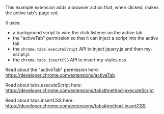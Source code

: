 This example extension adds a browser action that, when clicked, makes the
active tab's page red.

It uses:
  * a background script to wire the click listener on the active tab
  * the "activeTab" permission so that it can inject a script into the active
    tab
  * the `chrome.tabs.executeScript` API to inject jquery.js and then
    my-script.js
  * the `chrome.tabs.insertCSS` API to insert my-styles.css

Read about the "activeTab" permission here:
  https://developer.chrome.com/extensions/activeTab

Read about tabs.executeScript here:
  https://developer.chrome.com/extensions/tabs#method-executeScript

Read about tabs.insertCSS here:
  https://developer.chrome.com/extensions/tabs#method-insertCSS
